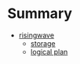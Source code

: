 # Summary

- [risingwave](./risingwave/index.md)
    - [storage](./risingwave/storage/index.md)
    - [logical plan](./risingwave/logicplan/index.md)
